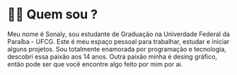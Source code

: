 # 👨‍💻 Quem sou ?

Meu nome é Sonaly, sou estudante de Graduação na Univerdade Federal da Paraíba - UFCG.
Este é meu espaço pessoal para trabalhar, estudar e iniciar alguns projetos.
Sou totalmente enamorada por programação e tecnologia, descobri essa paixão aos 14 anos.
Outra paixão minha é desing gráfico, então pode ser que você encontre algo feito por mim por ai.
